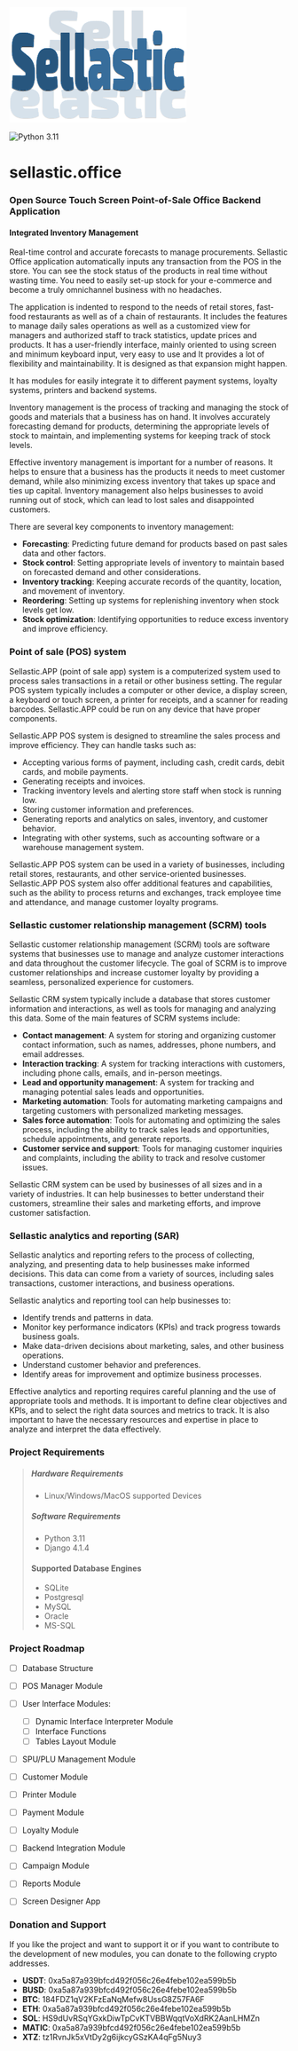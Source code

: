 ![Sellastic logo](https://raw.githubusercontent.com/Sellastic/.github/main/profile/logo.png)

![Python 3.11](https://img.shields.io/badge/python-%3E=_3.11-success.svg)

# sellastic.office

### Open Source Touch Screen Point-of-Sale Office Backend Application

#### Integrated Inventory Management

Real-time control and accurate forecasts to manage procurements.
Sellastic Office application automatically inputs any transaction from the POS in the store. You can see the stock status of the products in real time without wasting time. You need to easily set-up stock for your e-commerce and become a truly omnichannel business with no headaches.

The application is indented to respond to the needs of retail stores, fast-food restaurants as well as of a chain of restaurants. It includes the features to manage daily sales operations as well as a customized view for managers and authorized staff to track statistics, update prices and products. It has a user-friendly interface, mainly oriented to using screen and minimum keyboard input, very easy to use and It provides a lot of flexibility and maintainability. It is designed as that expansion might happen. 

It has modules for easily integrate it to different payment systems, loyalty systems, printers and backend systems.

Inventory management is the process of tracking and managing the stock of goods and materials that a business has on hand. It involves accurately forecasting demand for products, determining the appropriate levels of stock to maintain, and implementing systems for keeping track of stock levels.

Effective inventory management is important for a number of reasons. It helps to ensure that a business has the products it needs to meet customer demand, while also minimizing excess inventory that takes up space and ties up capital. Inventory management also helps businesses to avoid running out of stock, which can lead to lost sales and disappointed customers.

There are several key components to inventory management:

- **Forecasting**: Predicting future demand for products based on past sales data and other factors.
- **Stock control**: Setting appropriate levels of inventory to maintain based on forecasted demand and other considerations.
- **Inventory tracking**: Keeping accurate records of the quantity, location, and movement of inventory.
- **Reordering**: Setting up systems for replenishing inventory when stock levels get low.
- **Stock optimization**: Identifying opportunities to reduce excess inventory and improve efficiency.

### Point of sale (POS) system

Sellastic.APP (point of sale app) system is a computerized system used to process sales transactions in a retail or other business setting. The regular POS system typically includes a computer or other device, a display screen, a keyboard or touch screen, a printer for receipts, and a scanner for reading barcodes. Sellastic.APP could be run on any device that have proper components.

Sellastic.APP POS system is designed to streamline the sales process and improve efficiency. They can handle tasks such as:

- Accepting various forms of payment, including cash, credit cards, debit cards, and mobile payments.
- Generating receipts and invoices.
- Tracking inventory levels and alerting store staff when stock is running low.
- Storing customer information and preferences.
- Generating reports and analytics on sales, inventory, and customer behavior.
- Integrating with other systems, such as accounting software or a warehouse management system.

Sellastic.APP POS system can be used in a variety of businesses, including retail stores, restaurants, and other service-oriented businesses. Sellastic.APP POS system also offer additional features and capabilities, such as the ability to process returns and exchanges, track employee time and attendance, and manage customer loyalty programs.

### Sellastic customer relationship management (SCRM) tools

Sellastic customer relationship management (SCRM) tools are software systems that businesses use to manage and analyze customer interactions and data throughout the customer lifecycle. The goal of SCRM is to improve customer relationships and increase customer loyalty by providing a seamless, personalized experience for customers.

Sellastic CRM system typically include a database that stores customer information and interactions, as well as tools for managing and analyzing this data. Some of the main features of SCRM systems include:

- **Contact management**: A system for storing and organizing customer contact information, such as names, addresses, phone numbers, and email addresses.
- **Interaction tracking**: A system for tracking interactions with customers, including phone calls, emails, and in-person meetings.
- **Lead and opportunity management**: A system for tracking and managing potential sales leads and opportunities.
- **Marketing automation**: Tools for automating marketing campaigns and targeting customers with personalized marketing messages.
- **Sales force automation**: Tools for automating and optimizing the sales process, including the ability to track sales leads and opportunities, schedule appointments, and generate reports.
- **Customer service and support**: Tools for managing customer inquiries and complaints, including the ability to track and resolve customer issues.

Sellastic CRM system can be used by businesses of all sizes and in a variety of industries. It can help businesses to better understand their customers, streamline their sales and marketing efforts, and improve customer satisfaction.

### Sellastic analytics and reporting (SAR)

Sellastic analytics and reporting refers to the process of collecting, analyzing, and presenting data to help businesses make informed decisions. This data can come from a variety of sources, including sales transactions, customer interactions, and business operations.

Sellastic analytics and reporting tool can help businesses to:

- Identify trends and patterns in data.
- Monitor key performance indicators (KPIs) and track progress towards business goals.
- Make data-driven decisions about marketing, sales, and other business operations.
- Understand customer behavior and preferences.
- Identify areas for improvement and optimize business processes.

Effective analytics and reporting requires careful planning and the use of appropriate tools and methods. It is important to define clear objectives and KPIs, and to select the right data sources and metrics to track. It is also important to have the necessary resources and expertise in place to analyze and interpret the data effectively.


### Project Requirements

> ##### Hardware Requirements
>
> - Linux/Windows/MacOS supported Devices
>
> ##### Software Requirements
>
> - Python 3.11
> - Django 4.1.4
>
> #### Supported Database Engines
>
> - SQLite
> - Postgresql
> - MySQL
> - Oracle
> - MS-SQL

### Project Roadmap

- [ ] Database Structure
- [ ] POS Manager Module
- [ ] User Interface Modules:
  - [ ] Dynamic Interface Interpreter Module
  - [ ] Interface Functions
  - [ ] Tables Layout Module
- [ ] SPU/PLU Management Module
- [ ] Customer Module
- [ ] Printer Module
- [ ] Payment Module
- [ ] Loyalty Module
- [ ] Backend Integration Module
- [ ] Campaign Module
- [ ] Reports Module
- [ ] Screen Designer App



### Donation and Support 
If you like the project and want to support it or if you want to contribute to the development of new modules, you can donate to the following crypto addresses.

* **USDT**: 0xa5a87a939bfcd492f056c26e4febe102ea599b5b
* **BUSD**: 0xa5a87a939bfcd492f056c26e4febe102ea599b5b
* **BTC**: 184FDZ1qV2KFzEaNqMefw8UssG8Z57FA6F
* **ETH**: 0xa5a87a939bfcd492f056c26e4febe102ea599b5b
* **SOL**: HS9dUvRSqYGxkDiwTpCvKTVBBWqqtVoXdRK2AanLHMZn
* **MATIC**: 0xa5a87a939bfcd492f056c26e4febe102ea599b5b
* **XTZ**: tz1RvnJk5xVtDy2g6ijkcyGSzKA4qFg5Nuy3
